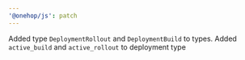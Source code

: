 ```yaml
---
'@onehop/js': patch
---
```


Added type `DeploymentRollout` and `DeploymentBuild` to types. Added `active_build` and `active_rollout` to deployment type
